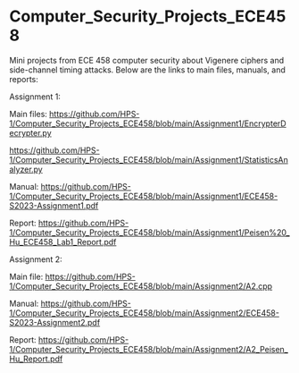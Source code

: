 # Computer_Security_Projects_ECE458
Mini projects from ECE 458 computer security about Vigenere ciphers and side-channel timing attacks. Below are the links to main files, manuals, and reports:

Assignment 1:

Main files: https://github.com/HPS-1/Computer_Security_Projects_ECE458/blob/main/Assignment1/EncrypterDecrypter.py

https://github.com/HPS-1/Computer_Security_Projects_ECE458/blob/main/Assignment1/StatisticsAnalyzer.py

Manual: https://github.com/HPS-1/Computer_Security_Projects_ECE458/blob/main/Assignment1/ECE458-S2023-Assignment1.pdf

Report: https://github.com/HPS-1/Computer_Security_Projects_ECE458/blob/main/Assignment1/Peisen%20_Hu_ECE458_Lab1_Report.pdf

Assignment 2:

Main file: https://github.com/HPS-1/Computer_Security_Projects_ECE458/blob/main/Assignment2/A2.cpp

Manual: https://github.com/HPS-1/Computer_Security_Projects_ECE458/blob/main/Assignment2/ECE458-S2023-Assignment2.pdf

Report: https://github.com/HPS-1/Computer_Security_Projects_ECE458/blob/main/Assignment2/A2_Peisen_Hu_Report.pdf
